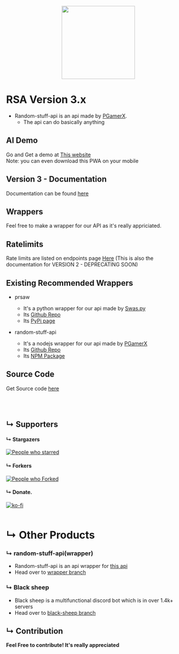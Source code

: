 <p align="center">
<img src="https://i.imgur.com/EomM4ty.png" width="200" height="200" />
</p>


# RSA Version 3.x
* Random-stuff-api is an api made by [PGamerX](https://pgamerx.com).
  * The api can do basically anything

## AI Demo
Go and Get a demo at [This website](https://chat.pgamerx.com)            
Note: you can even download this PWA on your mobile

## Version 3 - Documentation 
Documentation can be found [here](https://api.pgamerx.com/v3/docs)

## Wrappers
Feel free to make a wrapper for our API as it's really appriciated.

## Ratelimits
Rate limits are listed on endpoints page [Here](https://api.pgamerx.com/endpoints) (This is also the documentation for VERSION 2 - DEPRECATING SOON)                   
## Existing Recommended Wrappers
* prsaw
  * It's a python wrapper for our api made by [Swas.py](https://github.com/codewithswastik)
  * Its [Github Repo](https://github.com/CodeWithSwastik/prsaw)
  * Its [PyPi page](https://pypi.org/project/prsaw)
  
* random-stuff-api
  * It's a nodejs wrapper for our api made by [PGamerX](https://github.com/pgamerxdev)
  * Its [Github Repo](https://github.com/pgamerxdev/projects/tree/api-wrapper)
  * Its [NPM Package](https://npmjs.org/random-stuff-api)
 
## Source Code
Get Source code [here](https://github.com/pgamerxdev/projects/tree/api)
  
</br>
</br>



  
## &#8627; Supporters

#### &#8627; Stargazers 
[![People who starred](https://reporoster.com/stars/pgamerxdev/projects)](https://github.com/pgamerxdev/projects/stargazers)      
#### &#8627; Forkers 
[![People who Forked](https://reporoster.com/forks/pgamerxdev/projects)](https://github.com/pgamerxdev/projects/)     
#### &#8627; Donate.    
[![ko-fi](https://ko-fi.com/img/githubbutton_sm.svg)](https://ko-fi.com/U7U438GWF)   
<br />     

# &#8627; Other Products 
### &#8627; random-stuff-api(wrapper) 
  * Random-stuff-api is an api wrapper for [this api](https://api.pgamerx.com/)
  * Head over to [wrapper branch](https://github.com/pgamerxdev/projects/tree/api-wrapper)        
   
### &#8627; Black sheep
  * Black sheep is a multifunctional discord bot which is in over 1.4k+ servers
  * Head over to [black-sheep branch](https://github.com/pgamerxdev/projects/tree/black-sheep)
  

## &#8627; Contribution
**Feel Free to contribute! It's really appreciated**
<br />

